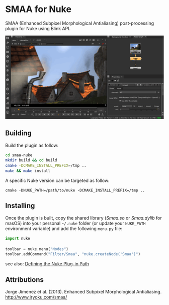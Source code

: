 # SMAA for Nuke

SMAA (Enhanced Subpixel Morphological Antialiasing) post-processing plugin for 
Nuke using Blink API.

![SMAA Node in Nuke](resource/images/smaa-nuke.gif)

## Building

Build the plugin as follow:

```bash
cd smaa-nuke
mkdir build && cd build
cmake -DCMAKE_INSTALL_PREFIX=/tmp ..
make && make install
```

A specific Nuke version can be targeted as follow:

 ```
cmake -DNUKE_PATH=/path/to/nuke -DCMAKE_INSTALL_PREFIX=/tmp ..
 ```

## Installing

Once the plugin is built, copy the shared library (*Smaa.so* or *Smaa.dylib* for 
masOS) into your personal `~/.nuke` folder (or update your `NUKE_PATH` 
environment variable) and add the following `menu.py` file:

```python
import nuke

toolbar = nuke.menu("Nodes")
toolbar.addCommand("Filter/Smaa", "nuke.createNode('Smaa')")
```

see also: [Defining the Nuke Plug-in Path](https://learn.foundry.com/nuke/content/comp_environment/configuring_nuke/defining_nuke_plugin_path.html)

## Attributions

Jorge Jimenez et al. (2013). Enhanced Subpixel Morphological Antialiasing.
http://www.iryoku.com/smaa/
